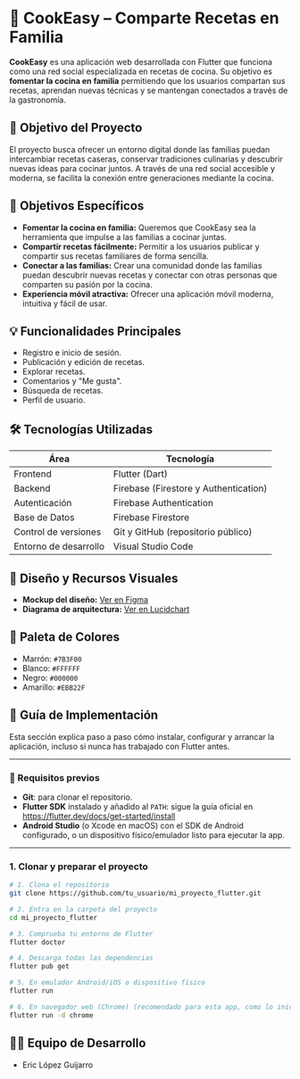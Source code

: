 # 🍳 CookEasy – Comparte Recetas en Familia

**CookEasy** es una aplicación web desarrollada con Flutter que funciona como una red social especializada en recetas de cocina. Su objetivo es **fomentar la cocina en familia** permitiendo que los usuarios compartan sus recetas, aprendan nuevas técnicas y se mantengan conectados a través de la gastronomía.

## 📌 Objetivo del Proyecto

El proyecto busca ofrecer un entorno digital donde las familias puedan intercambiar recetas caseras, conservar tradiciones culinarias y descubrir nuevas ideas para cocinar juntos. A través de una red social accesible y moderna, se facilita la conexión entre generaciones mediante la cocina.

## 🎯 Objetivos Específicos

* **Fomentar la cocina en familia:** Queremos que CookEasy sea la herramienta que impulse a las familias a cocinar juntas.
* **Compartir recetas fácilmente:** Permitir a los usuarios publicar y compartir sus recetas familiares de forma sencilla.
* **Conectar a las familias:** Crear una comunidad donde las familias puedan descubrir nuevas recetas y conectar con otras personas que comparten su pasión por la cocina.
* **Experiencia móvil atractiva:** Ofrecer una aplicación móvil moderna, intuitiva y fácil de usar.

## 💡 Funcionalidades Principales

* Registro e inicio de sesión.
* Publicación y edición de recetas.
* Explorar recetas.
* Comentarios y "Me gusta".
* Búsqueda de recetas.
* Perfil de usuario.

## 🛠️ Tecnologías Utilizadas

| Área              | Tecnología                          |
|-------------------|--------------------------------------|
| Frontend          | Flutter (Dart)                       |
| Backend           | Firebase (Firestore y Authentication)|
| Autenticación     | Firebase Authentication              |
| Base de Datos     | Firebase Firestore                   |
| Control de versiones | Git y GitHub (repositorio público)|
| Entorno de desarrollo | Visual Studio Code               |

## 🎨 Diseño y Recursos Visuales

- **Mockup del diseño:** [Ver en Figma](https://www.figma.com/design/ZdO2CUykaK0XlmhgGwAEuB/MOOKUP-COOKEASY-(INGL%C3%89S)?node-id=221-21&t=D4iSAPBsNXHMjaUq-1)
- **Diagrama de arquitectura:** [Ver en Lucidchart](https://lucid.app/lucidchart/40b61897-6069-4781-9f77-a6cb1e2f5e03/edit?viewport_loc=231%2C-768%2C1845%2C2520%2C0_0&invitationId=inv_f6ecc1f3-75c7-4d72-9e2f-c71b5801d2d6)

## 🎨 Paleta de Colores

- Marrón: `#7B3F00`
- Blanco: `#FFFFFF`
- Negro: `#000000`
- Amarillo: `#EBB22F`

## 🔧 Guía de Implementación

Esta sección explica paso a paso cómo instalar, configurar y arrancar la aplicación, incluso si nunca has trabajado con Flutter antes.

---

### 📝 Requisitos previos

- **Git**: para clonar el repositorio.  
- **Flutter SDK** instalado y añadido al `PATH`: sigue la guía oficial en https://flutter.dev/docs/get-started/install  
- **Android Studio** (o Xcode en macOS) con el SDK de Android configurado, o un dispositivo físico/emulador listo para ejecutar la app.  

---

### 1. Clonar y preparar el proyecto

```bash
# 1. Clona el repositorio
git clone https://github.com/tu_usuario/mi_proyecto_flutter.git

# 2. Entra en la carpeta del proyecto
cd mi_proyecto_flutter

# 3. Comprueba tu entorno de Flutter
flutter doctor

# 4. Descarga todas las dependencias
flutter pub get

# 5. En emulador Android/iOS o dispositivo físico
flutter run

# 6. En navegador web (Chrome) (recomendado para esta app, como lo inicio yo)
flutter run -d chrome

```
## 👨‍💻 Equipo de Desarrollo

- Eric López Guijarro




